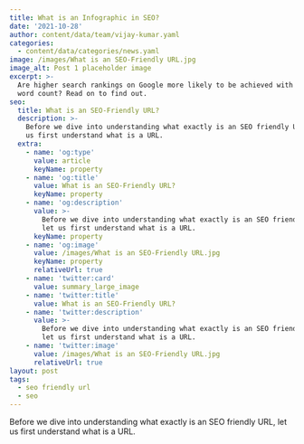 ```yaml
---
title: What is an Infographic in SEO?
date: '2021-10-28'
author: content/data/team/vijay-kumar.yaml
categories:
  - content/data/categories/news.yaml
image: /images/What is an SEO-Friendly URL.jpg
image_alt: Post 1 placeholder image
excerpt: >-
  Are higher search rankings on Google more likely to be achieved with a larger
  word count? Read on to find out.
seo:
  title: What is an SEO-Friendly URL?
  description: >-
    Before we dive into understanding what exactly is an SEO friendly URL, let
    us first understand what is a URL.
  extra:
    - name: 'og:type'
      value: article
      keyName: property
    - name: 'og:title'
      value: What is an SEO-Friendly URL?
      keyName: property
    - name: 'og:description'
      value: >-
        Before we dive into understanding what exactly is an SEO friendly URL,
        let us first understand what is a URL.
      keyName: property
    - name: 'og:image'
      value: /images/What is an SEO-Friendly URL.jpg
      keyName: property
      relativeUrl: true
    - name: 'twitter:card'
      value: summary_large_image
    - name: 'twitter:title'
      value: What is an SEO-Friendly URL?
    - name: 'twitter:description'
      value: >-
        Before we dive into understanding what exactly is an SEO friendly URL,
        let us first understand what is a URL.
    - name: 'twitter:image'
      value: /images/What is an SEO-Friendly URL.jpg
      relativeUrl: true
layout: post
tags:
  - seo friendly url
  - seo
---
```

Before we dive into understanding what exactly is an SEO friendly URL, let us first understand what is a URL.
